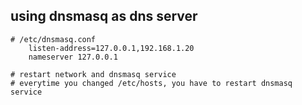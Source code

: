 ## using dnsmasq as dns server
```
# /etc/dnsmasq.conf
    listen-address=127.0.0.1,192.168.1.20
    nameserver 127.0.0.1 

# restart network and dnsmasq service
# everytime you changed /etc/hosts, you have to restart dnsmasq service
```
